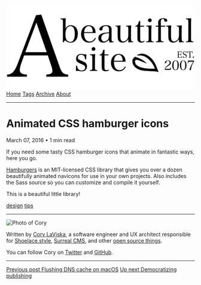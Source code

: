 <a href="../../index.html" class="header-link"><img src="../../images/logos/wordmark.svg" alt="A Beautiful Site" class="wordmark" /></a> <a href="../../index.html" class="nav-item">Home</a> <a href="../../tags/index.html" class="nav-item">Tags</a> <a href="../index.html" class="nav-item">Archive</a> <a href="../../about/index.html" class="nav-item">About</a>

------------------------------------------------------------------------

Animated CSS hamburger icons
============================

March 07, 2016 • 1 min read

If you need some tasty CSS hamburger icons that animate in fantastic ways, here you go.

[Hamburgers](https://jonsuh.com/hamburgers/) is an MIT-licensed CSS library that gives you over a dozen beautifully animated navicons for use in your own projects. Also includes the Sass source so you can customize and compile it yourself.

This is a beautiful little library!

<a href="../../tags/design/index.html" class="post-tag">design</a> <a href="../../tags/tips/index.html" class="post-tag">tips</a>

------------------------------------------------------------------------

<img src="http://0.gravatar.com/avatar/bf1b3b95fd5b096a3592247c29667b33?s=512" alt="Photo of Cory" class="avatar avatar-small" />

Written by [Cory LaViska](../../index-4.html), a software engineer and UX architect responsible for [Shoelace.style](https://shoelace.style/), [Surreal CMS](https://www.surrealcms.com/), and other [open source things](https://github.com/claviska).

You can follow Cory on [Twitter](https://twitter.com/bgooonz) and [GitHub](https://github.com/claviska).

------------------------------------------------------------------------

<a href="../flush-dns-cache-on-os-x/index.html" class="post-nav-previous"><span class="small">Previous post</span> Flushing DNS cache on macOS</a> <a href="../democratizing-publishing/index.html" class="post-nav-next"><span class="small">Up next</span> Democratizing publishing</a>
